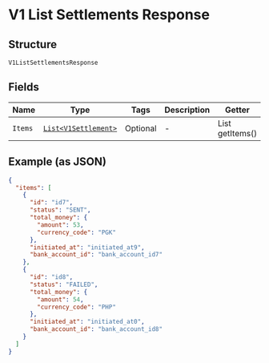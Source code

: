 
# V1 List Settlements Response

## Structure

`V1ListSettlementsResponse`

## Fields

| Name | Type | Tags | Description | Getter |
|  --- | --- | --- | --- | --- |
| `Items` | [`List<V1Settlement>`](/doc/models/v1-settlement.md) | Optional | - | List<V1Settlement> getItems() |

## Example (as JSON)

```json
{
  "items": [
    {
      "id": "id7",
      "status": "SENT",
      "total_money": {
        "amount": 53,
        "currency_code": "PGK"
      },
      "initiated_at": "initiated_at9",
      "bank_account_id": "bank_account_id7"
    },
    {
      "id": "id8",
      "status": "FAILED",
      "total_money": {
        "amount": 54,
        "currency_code": "PHP"
      },
      "initiated_at": "initiated_at0",
      "bank_account_id": "bank_account_id8"
    }
  ]
}
```

